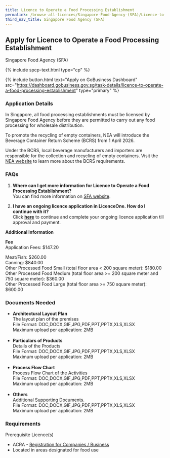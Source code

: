 ```yaml
---
title: Licence to Operate a Food Processing Establishment
permalink: /browse-all-licences/Singapore-Food-Agency-(SFA)/Licence-to-Operate-a-Food-Processing-Establishment
third_nav_title: Singapore Food Agency (SFA)
---
```


## Apply for Licence to Operate a Food Processing Establishment

Singapore Food Agency (SFA)

{% include spcp-text.html type="cp" %}

{% include button.html text="Apply on GoBusiness Dashboard" src="https://dashboard.gobusiness.gov.sg/task-details/licence-to-operate-a-food-processing-establishment" type="primary" %}

<H3>Application Details</H3>

<p>In Singapore, all food processing establishments must be licensed by Singapore Food Agency before they are permitted to carry out any food processing for wholesale distribution.</p>
<p>To promote the recycling of empty containers, NEA will introduce the Beverage Container Return Scheme (BCRS) from 1 April 2026.</p>
<p>Under the BCRS, local beverage manufacturers and importers are responsible for the collection and recycling of empty containers. Visit the <a href="https://nea.gov.sg/bcrs" target="_blank">NEA website</a> to learn more about the BCRS requirements.</p>
<h3>FAQs</h3>
<ol>
<li><strong>Where can I get more information for Licence to Operate a Food Processing Establishment?</strong> <br>You can find more information on&nbsp;<a href="https://www.sfa.gov.sg/food-manufacturers/setting-up-food-establishments" target="_blank" rel="noopener">SFA website</a>.</li>
<li>
<p><strong>I have an ongoing licence application in LicenceOne. How do I continue with it?<br></strong>Click&nbsp;<a href="https://licence1.business.gov.sg/licence1/authentication/showLogin.action" target="_blank" rel="noopener"><strong>here</strong></a> to continue and complete your ongoing licence application till approval and payment.</p>
</li>
</ol>

<strong>Additional Information</strong>

<p><strong>Fee<br></strong>Application Fees: $147.20</p>
<p>Meat/Fish: $260.00<br>Canning: $840.00<br>Other Processed Food Small (total floor area &lt; 200 square meter): $180.00<br>Other Processed Food Medium (total floor area &gt;= 200 square meter and 750 square meter): $360.00<br>Other Processed Food Large (total floor area &gt;= 750 square meter): $600.00</p>

<H3>Documents Needed</H3>

<ul>
<li><strong>Architectural Layout Plan<br /></strong>The layout plan of the premises<br />File Format: DOC,DOCX,GIF,JPG,PDF,PPT,PPTX,XLS,XLSX<br />Maximum upload per application: 2MB<br /><br /></li>
<li><strong>Particulars of Products</strong><br />Details of the Products<br />File Format: DOC,DOCX,GIF,JPG,PDF,PPT,PPTX,XLS,XLSX<br />Maximum upload per application: 2MB<br /><br /></li>
<li><strong>Process Flow Chart</strong>
<div id="supportingDoc3" class="supporting-doc">Process Flow Chart of the Activities</div>
File Format: DOC,DOCX,GIF,JPG,PDF,PPT,PPTX,XLS,XLSX<br />Maximum upload per application: 2MB<br /><br /></li>
<li><strong>Others</strong><br />Additional Supporting Documents.<br />File Format: DOC,DOCX,GIF,JPG,PDF,PPT,PPTX,XLS,XLSX<br />Maximum upload per application: 2MB</li>
</ul>

<H3>Requirements</H3>

<p>Prerequisite Licence(s)</p>
<ul>
<li>ACRA - <a href="https://www.acra.gov.sg/Home/" target="_blank" rel="noopener">Registration for Companies / Business</a></li>
<li>Located in areas designated for food use</li>
</ul>

